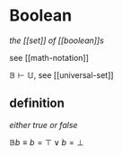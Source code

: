 # Boolean

_the [[set]] of [[boolean]]s_

see [[math-notation]]

$\mathbb B \vdash \mathbb U$, see [[universal-set]]

## definition

_either true or false_

$\mathbb B b \equiv b = \top \lor b = \bot$
